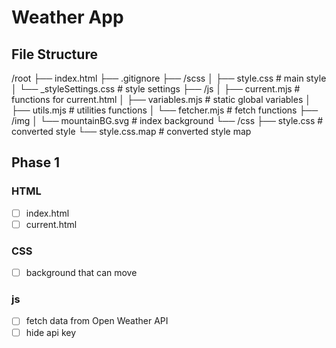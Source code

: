 Weather App
===

File Structure
---
/root 
  ├── index.html
  ├── .gitignore
  ├── /scss
  │    ├── style.css             # main style
  │    └── _styleSettings.css    # style settings
  ├── /js
  │    ├── current.mjs           # functions for current.html
  │    ├── variables.mjs         # static global variables
  │    ├── utils.mjs             # utilities functions
  │    └── fetcher.mjs           # fetch functions
  ├── /img
  │    └── mountainBG.svg        # index background
  └── /css
       ├── style.css             # converted style
       └── style.css.map         # converted style map

Phase 1
---
### HTML
- [ ] index.html
- [ ] current.html

### CSS
- [ ] background that can move

### js
- [ ] fetch data from Open Weather API
- [ ] hide api key